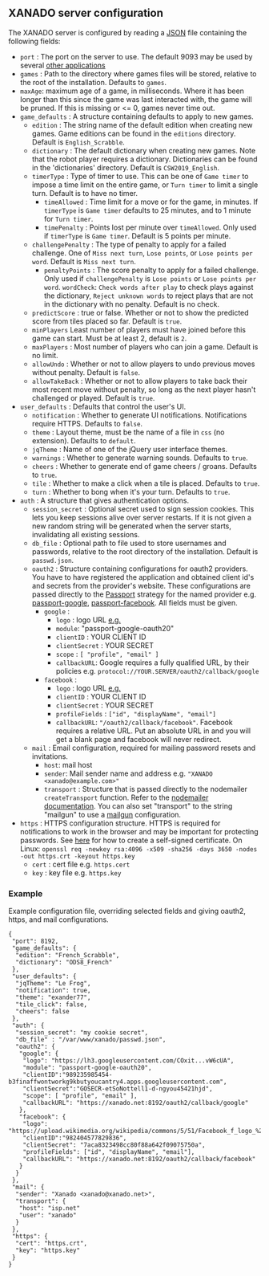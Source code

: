 ## XANADO server configuration
The XANADO server is configured by reading a [JSON](https://en.wikipedia.org/wiki/JSON) file containing
the following fields:

+ `port` : The port on the server to use. The default 9093 may be used by several
  [other applications](https://www.speedguide.net/port.php?port=9093)
+ `games` : Path to the directory where games files will be stored,
  relative to the root of the installation. Defaults to `games`.
+ `maxAge`: maximum age of a game, in milliseconds. Where it has been longer than this since the game was last interacted with, the game will be pruned. If this is missing or <= 0, games never time out.
+ `game_defaults` : A structure containing defaults to apply to new games.
	+ `edition` : The string name of the default edition when creating new games. Game editions can be found in the `editions` directory. Default is `English_Scrabble`.
	+ `dictionary` : The default dictionary when creating new games. Note that the robot player requires a dictionary. Dictionaries can be found in the 'dictionaries' directory. Default is `CSW2019_English`.
    + `timerType` : Type of timer to use. This can be one of `Game timer` to impose a time limit on the entire game, or `Turn timer` to limit a single turn. Default is to have no timer.
		+ `timeAllowed` : Time limit for a move or for the game, in minutes. If `timerType` is `Game timer` defaults to 25 minutes, and to 1 minute for `Turn timer`.
		+ `timePenalty` : Points lost per minute over `timeAllowed`. Only used if `timerType` is `Game timer`. Default is 5 points per minute.
    + `challengePenalty` : The type of penalty to apply for a failed challenge. One of `Miss next turn`, `Lose points`, or `Lose points per word`. Default is `Miss next turn`.
		+ `penaltyPoints` : The score penalty to apply for a failed challenge. Only used if `challengePenalty` is `Lose points` or `Lose points per word`.
    `wordCheck`: `Check words after play` to check plays against the dictionary, `Reject unknown words` to reject plays that are not in the dictionary with no penalty. Default is no check.
    + `predictScore` : true or false. Whether or not to show the predicted score from tiles placed so far. Default is `true`.
    + `minPlayers` Least number of players must have joined before this game can start. Must be at least 2, default is `2`.
    + `maxPlayers` : Most number of players who can join a game. Default is no limit.
    + `allowUndo` : Whether or not to allow players to undo previous moves without penalty. Default is `false`.
    + `allowTakeBack` : Whether or not to allow players to take back their most recent move without penalty, so long as the next player hasn't challenged or played. Default is `true`.
+ `user_defaults` : Defaults that control the user's UI.
	+ `notification` : Whether to generate UI notifications. Notifications require HTTPS. Defaults to `false`.
	+ `theme` : Layout theme, must be the name of a file in `css` (no extension). Defaults to `default`.
	+ `jqTheme` : Name of one of the jQuery user interface themes.
	+ `warnings` : Whether to generate warning sounds. Defaults to  `true`.
	+ `cheers` : Whether to generate end of game cheers / groans. Defaults to `true`.
	+ `tile` : Whether to make a click when a tile is placed. Defaults to `true`.
	+ `turn` : Whether to bong when it's your turn. Defaults to `true`.
+ `auth` : A structure that gives authentication options.
	+ `session_secret` : Optional secret used to sign session cookies. This lets you keep sessions alive over server restarts. If it is not given a new random string will be generated when the server starts, invalidating all existing sessions.
	+ `db_file` : Optional path to file used to store usernames and passwords, relative to the root directory of the installation. Default is `passwd.json`.
	+ `oauth2` : Structure containing configurations for oauth2 providers. You have to have registered the	application and obtained client id's and secrets from the provider's website. These configurations are passed directly to the [Passport](https://www.passportjs.org/) strategy for the named provider e.g. [passport-google](https://www.npmjs.com/package/passport-google), [passport-facebook](https://www.npmjs.com/package/passport-facebook). All fields must be given.
		+ `google` :
			+ `logo` : logo URL [e.g.](https://lh3.googleusercontent.com/COxitqgJr1sJnIDe8-jiKhxDx1FrYbtRHKJ9z_hELisAlapwE9LUPh6fcXIfb5vwpbMl4xl9H9TRFPc5NOO8Sb3VSgIBrfRYvW6cUA)
			+ `module`: "passport-google-oauth20"
			+ `clientID` : YOUR CLIENT ID
			+ `clientSecret` : YOUR SECRET
			+ `scope` : `[ "profile", "email" ]`
			+ `callbackURL`: Google requires a fully qualified URL, by their policies e.g. `protocol://YOUR.SERVER/oauth2/callback/google`
	   + `facebook` :
			+ `logo` : logo URL [e.g.](https://upload.wikimedia.org/wikipedia/commons/5/51/Facebook_f_logo_%282019%29.svg)
			+ `clientID` : YOUR CLIENT ID
			+ `clientSecret` : YOUR SECRET
			+ `profileFields` : `["id", "displayName", "email"]`
			+ `callbackURL`: `"/oauth2/callback/facebook"`. Facebook requires a relative URL. Put an absolute URL in and you will get a blank page and facebook will never redirect.
	+ `mail` : Email configuration, required for mailing password resets and invitations.
		+ `host`: mail host
		+ `sender`:  Mail sender name and address e.g. `"XANADO <xanado@example.com>"`
		+ `transport` : Structure that is passed directly to the nodemailer `createTransport` function. Refer to the [nodemailer documentation](https://nodemailer.com/about/). You can also set "transport" to the string "mailgun" to use a [mailgun]( https://www.mailgun.com/) configuration.
+ `https` : HTTPS configuration structure. HTTPS is required for notifications to work in the browser and may be important for protecting passwords. See [here](https://linuxize.com/post/creating-a-self-signed-ssl-certificate/) for how to create a self-signed certificate. On Linux: `openssl req -newkey rsa:4096 -x509 -sha256 -days 3650 -nodes -out https.crt -keyout https.key`
	+ `cert` : cert file e.g. `https.cert`
	+ `key` : key file e.g. `https.key`

### Example
Example configuration file, overriding selected fields and giving oauth2, https, and mail configurations.
```
{
 "port": 8192,
 "game_defaults": {
  "edition": "French_Scrabble",
  "dictionary": "ODS8_French"
 },
 "user_defaults": {
  "jqTheme": "Le Frog",
  "notification": true,
  "theme": "exander77",
  "tile_click": false,
  "cheers": false
 },
 "auth": {
  "session_secret": "my cookie secret",
  "db_file" : "/var/www/xanado/passwd.json",
  "oauth2": {
   "google": {
    "logo": "https://lh3.googleusercontent.com/COxit...vW6cUA",
    "module": "passport-google-oauth20",
    "clientID":"989235985454-b3finaffwontworkg9kbutyoucantry4.apps.googleusercontent.com",
    "clientSecret":"GOSECR-etSoNottell1-d-ngyou45421hjd",
    "scope": [ "profile", "email" ],
    "callbackURL": "https://xanado.net:8192/oauth2/callback/google"
   },
   "facebook": {
    "logo": "https://upload.wikimedia.org/wikipedia/commons/5/51/Facebook_f_logo_%282019%29.svg",
    "clientID":"982404577829836",
    "clientSecret": "7aca8323498cc80f88a642f09075750a",
    "profileFields": ["id", "displayName", "email"],
    "callbackURL": "https://xanado.net:8192/oauth2/callback/facebook"
   }
  }
 },
 "mail": {
  "sender": "Xanado <xanado@xanado.net>",
  "transport": {
   "host": "isp.net"
   "user": "xanado"
  }
 },
 "https": {
  "cert": "https.crt",
  "key": "https.key"
 }
}
```
